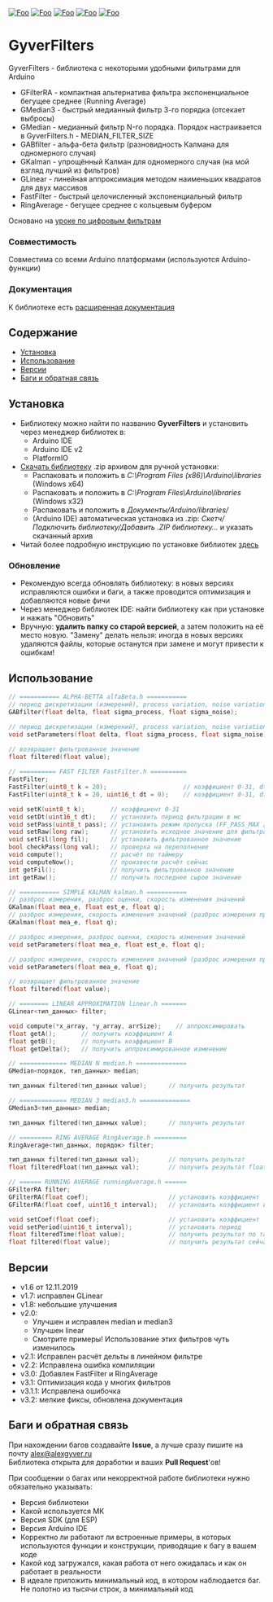 [![Foo](https://img.shields.io/badge/Version-3.2-brightgreen.svg?style=flat-square)](#versions)
[![Foo](https://img.shields.io/badge/Website-AlexGyver.ru-blue.svg?style=flat-square)](https://alexgyver.ru/)
[![Foo](https://img.shields.io/badge/%E2%82%BD$%E2%82%AC%20%D0%9D%D0%B0%20%D0%BF%D0%B8%D0%B2%D0%BE-%D1%81%20%D1%80%D1%8B%D0%B1%D0%BA%D0%BE%D0%B9-orange.svg?style=flat-square)](https://alexgyver.ru/support_alex/)
[![Foo](https://img.shields.io/badge/README-ENGLISH-blueviolet.svg?style=flat-square)](https://github-com.translate.goog/GyverLibs/GyverFilters?_x_tr_sl=ru&_x_tr_tl=en) 
[![Foo](https://img.shields.io/badge/ПОДПИСАТЬСЯ-НА%20ОБНОВЛЕНИЯ-brightgreen.svg?style=social&logo=telegram&color=blue)](https://t.me/GyverLibs)


# GyverFilters
GyverFilters - библиотека с некоторыми удобными фильтрами для Arduino
- GFilterRA - компактная альтернатива фильтра экспоненциальное бегущее среднее (Running Average)			
- GMedian3 - быстрый медианный фильтр 3-го порядка (отсекает выбросы)
- GMedian - медианный фильтр N-го порядка. Порядок настраивается в GyverFilters.h - MEDIAN_FILTER_SIZE
- GABfilter - альфа-бета фильтр (разновидность Калмана для одномерного случая)
- GKalman - упрощённый Калман для одномерного случая (на мой взгляд лучший из фильтров)
- GLinear - линейная аппроксимация методом наименьших квадратов для двух массивов
- FastFilter - быстрый целочисленный экспоненциальный фильтр
- RingAverage - бегущее среднее с кольцевым буфером

Основано на [уроке по цифровым фильтрам](https://alexgyver.ru/lessons/filters/)

### Совместимость
Совместима со всеми Arduino платформами (используются Arduino-функции)

### Документация
К библиотеке есть [расширенная документация](https://alexgyver.ru/GyverFilters/)

## Содержание
- [Установка](#install)
- [Использование](#usage)
- [Версии](#versions)
- [Баги и обратная связь](#feedback)

<a id="install"></a>
## Установка
- Библиотеку можно найти по названию **GyverFilters** и установить через менеджер библиотек в:
    - Arduino IDE
    - Arduino IDE v2
    - PlatformIO
- [Скачать библиотеку](https://github.com/GyverLibs/GyverFilters/archive/refs/heads/main.zip) .zip архивом для ручной установки:
    - Распаковать и положить в *C:\Program Files (x86)\Arduino\libraries* (Windows x64)
    - Распаковать и положить в *C:\Program Files\Arduino\libraries* (Windows x32)
    - Распаковать и положить в *Документы/Arduino/libraries/*
    - (Arduino IDE) автоматическая установка из .zip: *Скетч/Подключить библиотеку/Добавить .ZIP библиотеку…* и указать скачанный архив
- Читай более подробную инструкцию по установке библиотек [здесь](https://alexgyver.ru/arduino-first/#%D0%A3%D1%81%D1%82%D0%B0%D0%BD%D0%BE%D0%B2%D0%BA%D0%B0_%D0%B1%D0%B8%D0%B1%D0%BB%D0%B8%D0%BE%D1%82%D0%B5%D0%BA)
### Обновление
- Рекомендую всегда обновлять библиотеку: в новых версиях исправляются ошибки и баги, а также проводится оптимизация и добавляются новые фичи
- Через менеджер библиотек IDE: найти библиотеку как при установке и нажать "Обновить"
- Вручную: **удалить папку со старой версией**, а затем положить на её место новую. "Замену" делать нельзя: иногда в новых версиях удаляются файлы, которые останутся при замене и могут привести к ошибкам!


<a id="usage"></a>
## Использование
```cpp
// =========== ALPHA-BETTA alfaBeta.h ===========
// период дискретизации (измерений), process variation, noise variation
GABfilter(float delta, float sigma_process, float sigma_noise);

// период дискретизации (измерений), process variation, noise variation
void setParameters(float delta, float sigma_process, float sigma_noise);

// возвращает фильтрованное значение
float filtered(float value);
    
// ========== FAST FILTER FastFilter.h ==========
FastFilter; 
FastFilter(uint8_t k = 20);                     // коэффициент 0-31, dt 0
FastFilter(uint8_t k = 20, uint16_t dt = 0);    // коэффициент 0-31, dt в миллисекундах

void setK(uint8_t k);       // коэффициент 0-31
void setDt(uint16_t dt);    // установить период фильтрации в мс
void setPass(uint8_t pass); // установить режим пропуска (FF_PASS_MAX / FF_PASS_MIN)
void setRaw(long raw);      // установить исходное значение для фильтрации
void setFil(long fil);      // установить фильтрованное значение
bool checkPass(long val);   // проверка на переполнение
void compute();             // расчёт по таймеру
void computeNow();          // произвести расчёт сейчас
int getFil();               // получить фильтрованное значение
int getRaw();               // получить последнее сырое значение

// =========== SIMPLE KALMAN kalman.h ===========
// разброс измерения, разброс оценки, скорость изменения значений
GKalman(float mea_e, float est_e, float q);
// разброс измерения, скорость изменения значений (разброс измерения принимается равным разбросу оценки)
GKalman(float mea_e, float q);

// разброс измерения, разброс оценки, скорость изменения значений
void setParameters(float mea_e, float est_e, float q);

// разброс измерения, скорость изменения значений (разброс измерения принимается равным разбросу оценки)
void setParameters(float mea_e, float q);

// возвращает фильтрованное значение
float filtered(float value);

// ======== LINEAR APPROXIMATION linear.h =======
GLinear<тип_данных> filter;

void compute(*x_array, *y_array, arrSize);    // аппроксимировать
float getA();       // получить коэффициент А
float getB();       // получить коэффициент В
float getDelta();   // получить аппроксимированное изменение

// ============= MEDIAN N median.h ==============
GMedian<порядок, тип_данных> median;

тип_данных filtered(тип_данных value);      // получить результат

// ============= MEDIAN 3 median3.h ==============
GMedian3<тип_данных> median;

тип_данных filtered(тип_данных value);      // получить результат

// ========= RING AVERAGE RingAverage.h =========
RingAverage<тип_данных, порядок> filter;

тип_данных filtered(тип_данных val);        // получить результат
float filteredFloat(тип_данных val);        // получить результат float

// ====== RUNNING AVERAGE runningAverage.h ======
GFilterRA filter;
GFilterRA(float coef);                      // установить коэффициент
GFilterRA(float coef, uint16_t interval);   // установить коэффициент и период

void setCoef(float coef);                   // установить коэффициент
void setPeriod(uint16_t interval);          // установить период
float filteredTime(float value);            // получить результат по таймеру
float filtered(float value);                // получить результат сейчас
```

<a id="versions"></a>
## Версии
- v1.6 от 12.11.2019
- v1.7: исправлен GLinear
- v1.8: небольшие улучшения
- v2.0:
    - Улучшен и исправлен median и median3
    - Улучшен linear
    - Смотрите примеры! Использование этих фильтров чуть изменилось
- v2.1: Исправлен расчёт дельты в линейном фильтре
- v2.2: Исправлена ошибка компиляции
- v3.0: Добавлен FastFilter и RingAverage
- v3.1: Оптимизация кода у многих фильтров
- v3.1.1: Исправлена ошибочка
- v3.2: мелкие фиксы, обновлена документация

<a id="feedback"></a>
## Баги и обратная связь
При нахождении багов создавайте **Issue**, а лучше сразу пишите на почту [alex@alexgyver.ru](mailto:alex@alexgyver.ru)  
Библиотека открыта для доработки и ваших **Pull Request**'ов!


При сообщении о багах или некорректной работе библиотеки нужно обязательно указывать:
- Версия библиотеки
- Какой используется МК
- Версия SDK (для ESP)
- Версия Arduino IDE
- Корректно ли работают ли встроенные примеры, в которых используются функции и конструкции, приводящие к багу в вашем коде
- Какой код загружался, какая работа от него ожидалась и как он работает в реальности
- В идеале приложить минимальный код, в котором наблюдается баг. Не полотно из тысячи строк, а минимальный код
